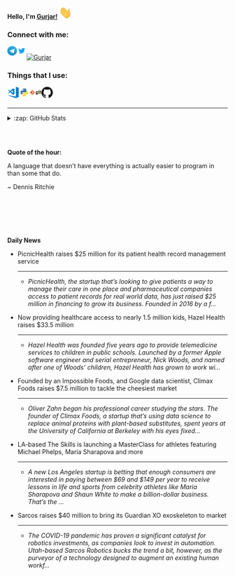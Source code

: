 #### Hello, I'm [Gurjar!](https://GurjarKing.github.io) <img src="https://raw.githubusercontent.com/ABSphreak/ABSphreak/master/gifs/Hi.gif" width="30px"></h2>


### Connect with me:

[<img align="left" alt="Gurjar | Telegram" width="22px" src="https://raw.githubusercontent.com/github/explore/80688e429a7d4ef2fca1e82350fe8e3517d3494d/topics/telegram/telegram.png" />][Telegram]
[<img align="left" alt="Gurjar | Twitter" width="22px" src="https://raw.githubusercontent.com/github/explore/80688e429a7d4ef2fca1e82350fe8e3517d3494d/topics/twitter/twitter.png" />][Twitter]

<br > <a href="https://github.com/GurjarKing"><img src="https://komarev.com/ghpvc/?username=GurjarKing" alt="Gurjar" /></a> <br />

<!-- <br >

![](https://visitor-badge.glitch.me/badge?page_id=GurjarKing)

<br /> -->

### Things that I use:

[<img align="left" alt="Visual Studio Code" width="26px" src="https://raw.githubusercontent.com/github/explore/80688e429a7d4ef2fca1e82350fe8e3517d3494d/topics/visual-studio-code/visual-studio-code.png" />][VSCode]
[<img align="left" alt="Python" width="26px" src="https://raw.githubusercontent.com/github/explore/80688e429a7d4ef2fca1e82350fe8e3517d3494d/topics/python/python.png" />][Python]
[<img align="left" alt="Git" width="26px" src="https://raw.githubusercontent.com/github/explore/80688e429a7d4ef2fca1e82350fe8e3517d3494d/topics/git/git.png" />][Git]
[<img align="left" alt="GitHub" width="26px" src="https://raw.githubusercontent.com/github/explore/78df643247d429f6cc873026c0622819ad797942/topics/github/github.png" />][Github]

<br />
<br />

---
<details>
  <summary>:zap: GitHub Stats</summary>

<img align="left" alt="Gurjar's Github Stats" src="https://github-readme-stats.vercel.app/api?username=GurjarKing&show_icons=true&hide_border=true&count_private=true&include_all_commit=true&theme=algolia" />

</details>

<!-- ### 🔔 My latest tweet
<a href="https://twitter.com/Gurjar_King43" target="_blank">
	<img src="https://github.com/GurjarKing/GurjarKing/raw/master/tweet.png" width="70%" align="center" alt="Click to view on Twitter" title="My latest tweet, as an image"/>
</a> -->
<br>

<pre>

</pre>

**Quote of the hour:**

A language that doesn’t have everything is actually easier to program in than some that do.

~ Dennis Ritchie
<pre>

</pre>
<br>
<pre>


</pre>
<strong>Daily News</strong>
  
  - PicnicHealth raises $25 million for its patient health record management service
     <hr/>
     
      - *PicnicHealth, the startup that’s looking to give patients a way to manage their care in one place and pharmaceutical companies access to patient records for real world data, has just raised $25 million in financing to grow its business. Founded in 2016 by a f…*
     
  - Now providing healthcare access to nearly 1.5 million kids, Hazel Health raises $33.5 million
      <hr/>
      
      - *Hazel Health was founded five years ago to provide telemedicine services to children in public schools. Launched by a former Apple software engineer and serial entrepreneur, Nick Woods, and named after one of Woods’ children, Hazel Health has grown to work wi…*
      
  - Founded by an Impossible Foods, and Google data scientist, Climax Foods raises $7.5 million to tackle the cheesiest market
      <hr/>
      
      - *Oliver Zahn began his professional career studying the stars. The founder of Climax Foods, a startup that’s using data science to replace animal proteins with plant-based substitutes, spent years at the University of California at Berkeley with his eyes fixed…*
      
  - LA-based The Skills is launching a MasterClass for athletes featuring Michael Phelps, Maria Sharapova and more
      <hr/>
      
      - *A new Los Angeles startup is betting that enough consumers are interested in paying between $69 and $149 per year to receive lessons in life and sports from celebrity athletes like Maria Sharapova and Shaun White to make a billion-dollar business. That’s the …*
       
  - Sarcos raises $40 million to bring its Guardian XO exoskeleton to market
      <hr/>
       
       - *The COVID-19 pandemic has proven a significant catalyst for robotics investments, as companies look to invest in automation. Utah-based Sarcos Robotics bucks the trend a bit, however, as the purveyor of a technology designed to augment an existing human workf…*
      

<br />

[VSCode]: https://code.visualstudio.com/
[Python]: https://www.python.org/
[Git]: https://git-scm.com/
[Github]: https://github.com/
[Telegram]: https://t.me/Gurjar_King/
[Twitter]: https://twitter.com/Gurjar_King43/
